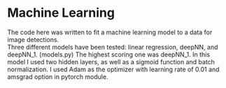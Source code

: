 # Machine Learning

The code here was written to fit a machine learning model to a data for image detections.  
Three different models have been tested: linear regression, deepNN, and deepNN_1. (models.py)
The highest scoring one was deepNN_1. In this model I used two hidden layers, as well as a sigmoid function and batch normalization.
I used Adam as the optimizer with learning rate of 0.01 and amsgrad option in pytorch module.

